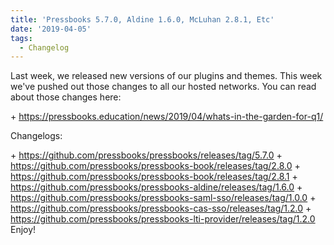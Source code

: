 ```yaml
---
title: 'Pressbooks 5.7.0, Aldine 1.6.0, McLuhan 2.8.1, Etc'
date: '2019-04-05'
tags:
  - Changelog
---
```


Last week, we released new versions of our plugins and themes. This week we've pushed out
those changes to all our hosted networks. You can read about those changes here:

\+ https://pressbooks.education/news/2019/04/whats-in-the-garden-for-q1/

Changelogs:

\+ https://github.com/pressbooks/pressbooks/releases/tag/5.7.0 +
https://github.com/pressbooks/pressbooks-book/releases/tag/2.8.0 +
https://github.com/pressbooks/pressbooks-book/releases/tag/2.8.1 +
https://github.com/pressbooks/pressbooks-aldine/releases/tag/1.6.0 +
https://github.com/pressbooks/pressbooks-saml-sso/releases/tag/1.0.0 +
https://github.com/pressbooks/pressbooks-cas-sso/releases/tag/1.2.0 +
https://github.com/pressbooks/pressbooks-lti-provider/releases/tag/1.2.0 Enjoy!
